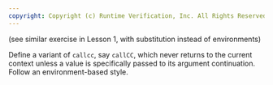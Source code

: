 ```yaml
---
copyright: Copyright (c) Runtime Verification, Inc. All Rights Reserved.
---
```


(see similar exercise in Lesson 1, with substitution instead of environments)

Define a variant of `callcc`, say `callCC`, which never returns to the
current context unless a value is specifically passed to its argument
continuation.  Follow an environment-based style.
